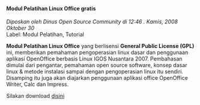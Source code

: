 #### Modul Pelatihan Linux Office gratis
_Diposkan oleh Dinus Open Source Community di 12:46 . Kamis, 2008 Oktober 30_
<br>
Label: Modul Pelatihan, Tutorial

**Modul Pelatihan Linux Office** yang berlisensi **General Public License (GPL)** ini, memberikan pemahaman pengoperasian linux dasar dan penggunaan aplikasi OpenOffice berbasis Linux IGOS Nusantara 2007. Pembahasan dimulai dari pengantar, pemahaman open source software, konsep dasar linux & metode instalasi sampai dengan pengoperasian linux itu sendiri. Disamping itu juga akan diajarkan penggunaan aplikasi office OpenOffice Writer, Calc dan Impress.

Silakan download [disini](http://go.doscom.googlepages.com/Modul_LinuxOffice.zip)